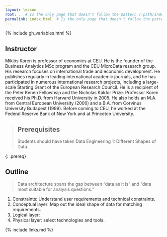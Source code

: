 ```yaml
---
layout: lesson
root: .  # Is the only page that doesn't follow the pattern /:path/index.html
permalink: index.html  # Is the only page that doesn't follow the pattern /:path/index.html
---
```


{% include gh_variables.html %}

## Instructor
Miklós Koren is professor of economics at CEU. He is the founder of the Business Analytics MSc program
and the CEU MicroData research group. His research focuses on international trade and economic
development. He publishes regularly in leading international academic journals, and he has participated in
numerous international research projects, including a large-scale Starting Grant of the European Research
Council. He is a recipient of the Peter Kenen Fellowhsip and the Nicholas Káldor Prize. Professor Koren
received his Ph.D. from Harvard University in 2005. He also holds an M.A. from Central European
University (2000) and a B.A. from Corvinus University Budapest (1999). Before coming to CEU, he worked
at the Federal Reserve Bank of New York and at Princeton University.

> ## Prerequisites
> Students should have taken Data Engineering 1: Different Shapes of Data.
> 
{: .prereq}

## Outline

> Data architecture spans the gap between “data as it is” and “data most suitable for analysis questions.”

1. Constraints: Understand user requirements and technical constraints.
2. Conceptual layer: Map out the ideal shape of data for matching requirements.
3. Logical layer: 
4. Physical layer: select technologies and tools.

{% include links.md %}
